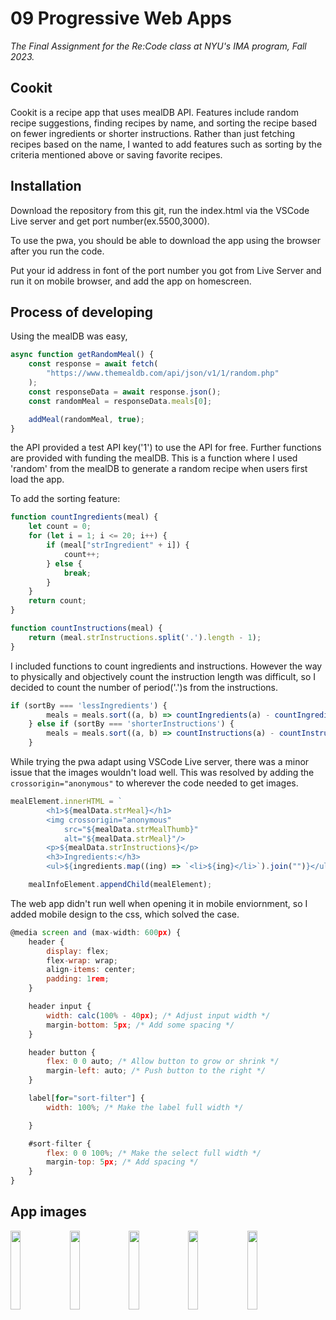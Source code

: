 # 09 Progressive Web Apps
*The Final Assignment for the Re:Code class at NYU's IMA program, Fall 2023.*

## Cookit

Cookit is a recipe app that uses mealDB API. Features include random recipe suggestions, finding recipes by name, and sorting the recipe based on fewer ingredients or shorter instructions. Rather than just fetching recipes based on the name, I wanted to add features such as sorting by the criteria mentioned above or saving favorite recipes.
 
## Installation

Download the repository from this git, run the index.html via the VSCode Live server and get port number(ex.5500,3000).

To use the pwa, you should be able to download the app using the browser after you run the code.

Put your id address in font of the port number you got from Live Server and run it on mobile browser, and add the app on homescreen.


## Process of developing

Using the mealDB was easy,
```javascript
async function getRandomMeal() {
    const response = await fetch(
        "https://www.themealdb.com/api/json/v1/1/random.php"
    );
    const responseData = await response.json();
    const randomMeal = responseData.meals[0];

    addMeal(randomMeal, true);
}
```
the API provided a test API key('1') to use the API for free. Further functions are provided with funding the mealDB. This is a function where I used 'random' from the mealDB to generate a random recipe when users first load the app.

To add the sorting feature:
```javascript
function countIngredients(meal) {
    let count = 0;
    for (let i = 1; i <= 20; i++) {
        if (meal["strIngredient" + i]) {
            count++;
        } else {
            break;
        }
    }
    return count;
}

function countInstructions(meal) {
    return (meal.strInstructions.split('.').length - 1);
}
```
I included functions to count ingredients and instructions. However the way to physically and objectively count the instruction length was difficult, so I decided to count the number of period('.')s from the instructions.
```javascript
if (sortBy === 'lessIngredients') {
        meals = meals.sort((a, b) => countIngredients(a) - countIngredients(b));
    } else if (sortBy === 'shorterInstructions') {
        meals = meals.sort((a, b) => countInstructions(a) - countInstructions(b));
    }
```
While trying the pwa adapt using VSCode Live server, there was a minor issue that the images wouldn't load well. This was resolved by adding the ```crossorigin="anonymous"``` to wherever the code needed to get images.
```javascript
mealElement.innerHTML = `
        <h1>${mealData.strMeal}</h1>
        <img crossorigin="anonymous"
            src="${mealData.strMealThumb}"
            alt="${mealData.strMeal}"/>
        <p>${mealData.strInstructions}</p>
        <h3>Ingredients:</h3>
        <ul>${ingredients.map((ing) => `<li>${ing}</li>`).join("")}</ul>`;

    mealInfoElement.appendChild(mealElement);
```
The web app didn't run well when opening it in mobile enviornment, so I added mobile design to the css, which solved the case.
```javascript
@media screen and (max-width: 600px) {
    header {
        display: flex;
        flex-wrap: wrap;
        align-items: center;
        padding: 1rem;
    }

    header input {
        width: calc(100% - 40px); /* Adjust input width */
        margin-bottom: 5px; /* Add some spacing */
    }

    header button {
        flex: 0 0 auto; /* Allow button to grow or shrink */
        margin-left: auto; /* Push button to the right */
    }

    label[for="sort-filter"] {
        width: 100%; /* Make the label full width */

    }

    #sort-filter {
        flex: 0 0 100%; /* Make the select full width */
        margin-top: 5px; /* Add spacing */
    }
}
```

## App images

<img src="https://github.com/JXINN1/07-assignment/assets/146362069/7f250776-adfd-4b6a-b252-21d6ed916790" width="18%"></img> <img src="https://github.com/JXINN1/07-assignment/assets/146362069/621b4168-3f6f-40e3-a24b-38ca21892aba" width="18%"></img> <img src="https://github.com/JXINN1/07-assignment/assets/146362069/ff6f4401-ef70-498a-bda5-fdf7ab886e60" width="18%"></img> <img src="https://github.com/JXINN1/07-assignment/assets/146362069/7234c449-877d-4479-bb72-373bbb8e5773" width="18%"></img> <img src="https://github.com/JXINN1/07-assignment/assets/146362069/82cb5c76-ba8b-40a0-adf4-427b8938bb1b" width="18%"></img> 

